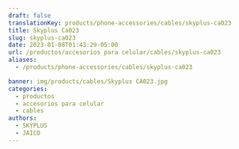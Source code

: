 ```yaml
---
draft: false
translationKey: products/phone-accessories/cables/skyplus-ca023
title: Skyplus Ca023
slug: skyplus-ca023
date: 2023-01-08T01:43:29-05:00
url: /productos/accesorios para celular/cables/skyplus-ca023
aliases:
  - /products/phone-accessories/cables/skyplus-ca023

banner: img/products/cables/Skyplus CA023.jpg
categories:
  - productos
  - accesorios para celular
  - cables
authors:
  - SKYPLUS
  - JAICO
---
```

